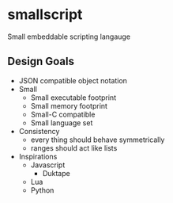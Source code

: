 smallscript
===========

Small embeddable scripting langauge

Design Goals
------------
- JSON compatible object notation
- Small
    - Small executable footprint
    - Small memory footprint
    - Small-C compatible
    - Small language set
- Consistency
    - every thing should behave symmetrically
    - ranges should act like lists
- Inspirations
    - Javascript
        - Duktape
    - Lua
    - Python

